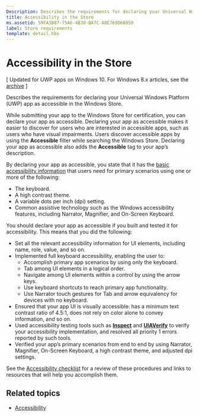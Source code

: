 ```yaml
---
Description: Describes the requirements for declaring your Universal Windows Platform (UWP) app as accessible in the Windows Store.
title: Accessibility in the Store
ms.assetid: 59FA3B87-75A6-4B30-BA7C-A0E769D68050
label: Store requirements
template: detail.hbs
---
```


# Accessibility in the Store

\[ Updated for UWP apps on Windows 10. For Windows 8.x articles, see the [archive](http://go.microsoft.com/fwlink/p/?linkid=619132) \]

Describes the requirements for declaring your Universal Windows Platform (UWP) app as accessible in the Windows Store.

While submitting your app to the Windows Store for certification, you can declare your app as accessible. Declaring your app as accessible makes it easier to discover for users who are interested in accessible apps, such as users who have visual impairments. Users discover accessible apps by using the **Accessible** filter while searching the Windows Store. Declaring your app as accessible also adds the **Accessible** tag to your app’s description.

By declaring your app as accessible, you state that it has the [basic accessibility information](basic-accessibility-information.md) that users need for primary scenarios using one or more of the following:

-   The keyboard.
-   A high contrast theme.
-   A variable dots per inch (dpi) setting.
-   Common assistive technology such as the Windows accessibility features, including Narrator, Magnifier, and On-Screen Keyboard.

You should declare your app as accessible if you built and tested it for accessibility. This means that you did the following:

-   Set all the relevant accessibility information for UI elements, including name, role, value, and so on.
-   Implemented full keyboard accessibility, enabling the user to:
    -   Accomplish primary app scenarios by using only the keyboard.
    -   Tab among UI elements in a logical order.
    -   Navigate among UI elements within a control by using the arrow keys.
    -   Use keyboard shortcuts to reach primary app functionality.
    -   Use Narrator touch gestures for Tab and arrow equivalency for devices with no keyboard.
-   Ensured that your app UI is visually accessible: has a minimum text contrast ratio of 4.5:1, does not rely on color alone to convey information, and so on.
-   Used accessibility testing tools such as [**Inspect**](https://msdn.microsoft.com/library/windows/desktop/Dd318521) and [**UIAVerify**](https://msdn.microsoft.com/library/windows/desktop/Hh920986) to verify your accessibility implementation, and resolved all priority 1 errors reported by such tools.
-   Verified your app’s primary scenarios from end to end by using Narrator, Magnifier, On-Screen Keyboard, a high contrast theme, and adjusted dpi settings.

See the [Accessibility checklist](accessibility-checklist.md) for a review of these procedures and links to resources that will help you accomplish them.

## Related topics

* [Accessibility](accessibility.md)
 

 





<!--HONumber=Jun16_HO1-->


